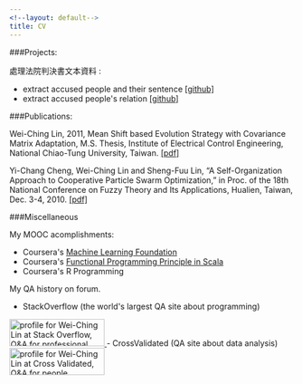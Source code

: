 ```yaml
---
<!--layout: default-->
title: CV 
---
```


###Projects:  

處理法院判決書文本資料 :  

- extract accused people and their sentence [[github]](https://github.com/superChing/extract_declared_sentence)
- extract accused people's relation [[github]](https://github.com/superChing/relation_in_verdict)

<!--圖像辨識課程專題. [[pdf]](https://drive.google.com/open?id=0B6biicZ6943DM1Zzc1RqdlA3bGs&authuser=0)    -->


###Publications:  

Wei-Ching Lin, 2011, Mean Shift based Evolution Strategy with Covariance Matrix Adaptation, M.S. Thesis, Institute of Electrical Control Engineering, National Chiao-Tung University, Taiwan. [[pdf]](https://drive.google.com/open?id=0B6biicZ6943DWG1mek1rZVh4b1k&authuser=0)  

Yi-Chang Cheng, Wei-Ching Lin and Sheng-Fuu Lin, “A Self-Organization Approach to Cooperative Particle Swarm Optimization,” in Proc. of the 18th National Conference on Fuzzy Theory and Its Applications, Hualien, Taiwan, Dec. 3-4, 2010. [[pdf]](https://drive.google.com/open?id=0B6biicZ6943DMkd4b1AxTklyUlk&authuser=0)


###Miscellaneous

My MOOC acomplishments:

- Coursera's [Machine Learning Foundation](https://drive.google.com/open?id=0B6biicZ6943DTE1IdUpGdV9GTms&authuser=0)
- Coursera's [Functional Programming Principle in Scala](https://drive.google.com/open?id=0B6biicZ6943DTE1IdUpGdV9GTms&authuser=0)
- Coursera's R Programming

My QA history on forum.

- StackOverflow (the world's largest QA site about programming)  
<a href="http://stackoverflow.com/users/2130573/wei-ching-lin">
<img src="http://stackoverflow.com/users/flair/2130573.png" width="168" height="48" alt="profile for Wei-Ching Lin at Stack Overflow, Q&amp;A for professional and enthusiast programmers" title="profile for Wei-Ching Lin at Stack Overflow, Q&amp;A for professional and enthusiast programmers">
</a>
- CrossValidated (QA site about data analysis)  
<a href="http://stats.stackexchange.com/users/30310/wei-ching-lin">
<img src="http://stats.stackexchange.com/users/flair/30310.png" width="168" height="48" alt="profile for Wei-Ching Lin at Cross Validated, Q&amp;A for people interested in statistics, machine learning, data analysis, data mining, and data visualization" title="profile for Wei-Ching Lin at Cross Validated, Q&amp;A for people interested in statistics, machine learning, data analysis, data mining, and data visualization">
</a>


